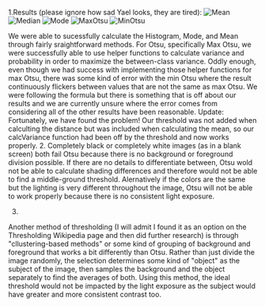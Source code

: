 1.Results (please ignore how sad Yael looks, they are tired):
![Mean](/results_images/mean.png)
![Median](/results_images/median.png)
![Mode](/results_images/mode.png)
![MaxOtsu](/results_images/maxotsu.png)
![MinOtsu](/results_images/minotsu.png)

We were able to sucessfully calculate the Histogram, Mode, and Mean through fairly sraightforward methods. For Otsu, specifically Max Otsu, we were successfully able to use helper functions to calculate variance and probability in order to maximize the between-class variance. Oddly enough, even though we had success with implementing those helper functions for max Otsu, there was some kind of error with the min Otsu where the result continuously flickers between values that are not the same as max Otsu. We were following the formula but there is something that is off about our results and we are currently unsure where the error comes from considering all of the other results have been reasonable. Update: Fortunately, we have found the problem! Our threshold was not added when calculting the distance but was included when calculating the mean, so our calcVariance function had been off by the threshold and now works properly.
2.
Completely black or completely white images (as in a blank screen) both fail Otsu because there is no background or foreground division possible. If there are no details to differentiate between, Otsu wold not be able to calculate shading differences and therefore would not be able to find a middle-ground threshold. Alernatively if the colors are the same but the lighting is very different throughout the image, Otsu will not be able to work properly because there is no consistent light exposure.

3.
Another method of thresholding (I will admit I found it as an option on the Thresholding Wikipedia page and then did further research) is through "cllustering-based methods" or some kind of grouping of background and foreground that works a bit differently than Otsu. Rather than just divide the image randomly, the selection determines some kind of "object" as the subject of the image, then samples the background and the object separately to find the averages of both. Using this method, the ideal threshold would not be impacted by the light exposure as the subject would have greater and more consistent contrast too.